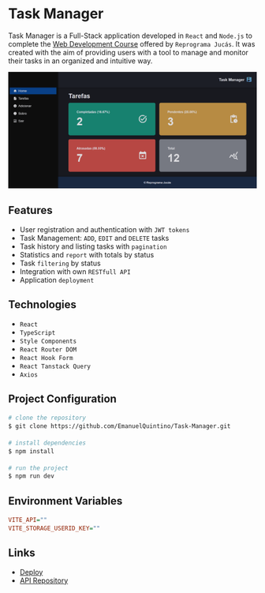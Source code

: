 # Task Manager

Task Manager is a Full-Stack application developed in `React` and `Node.js` to complete the [Web Development Course](https://emanuelquintino.github.io/Page-WDC/) offered by `Reprograma Jucás`. It was created with the aim of providing users with a tool to manage and monitor their tasks in an organized and intuitive way.

![home-layout](./src/assets/home-layout.png)

## Features

- User registration and authentication with `JWT tokens`
- Task Management: `ADD`, `EDIT` and `DELETE` tasks
- Task history and listing tasks with `pagination`
- Statistics and `report` with totals by status
- Task `filtering` by status
- Integration with own `RESTfull API`
- Application `deployment`

## Technologies

- `React`
- `TypeScript`
- `Style Components`
- `React Router DOM`
- `React Hook Form`
- `React Tanstack Query`
- `Axios`

## Project Configuration

```bash
# clone the repository
$ git clone https://github.com/EmanuelQuintino/Task-Manager.git

# install dependencies
$ npm install

# run the project
$ npm run dev
```

## Environment Variables

```ini
VITE_API=""
VITE_STORAGE_USERID_KEY=""
```

## Links

- [Deploy](https://task-manager-seven-indol.vercel.app/)
- [API Repository](https://github.com/EmanuelQuintino/Task-Manager-API)

